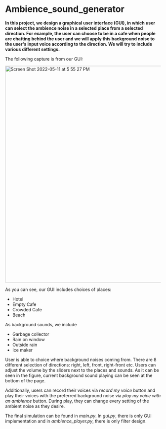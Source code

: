 # Ambience_sound_generator

**In this project, we design a graphical user interface (GUI), in which user can select the ambience noise in a selected place from a selected direction. For example, the user can choose to be in a cafe when people are chatting behind the user and we will apply this background noise to the user's input voice according to the direction. We will try to include various different settings.**


The following capture is from our GUI:

<img width="698" alt="Screen Shot 2022-05-11 at 5 55 27 PM" src="https://user-images.githubusercontent.com/23522642/167954271-0d7e888e-7028-4b42-9a27-bd5af9e8c2c4.png">

As you can see, our GUI includes choices of places:
 * Hotel
 * Empty Cafe
 * Crowded Cafe
 * Beach

As background sounds, we include
  * Garbage collector
  * Rain on window
  * Outside rain
  * Ice maker
 
 User is able to choice where background noises coming from. There are 8 different selection of directions: right, left, front, right-front etc. Users can adjust the volume by the sliders next to the places and sounds. As it can be seen in the figure, current background sound playing can be seen at the bottom of the page. 
 
  Additionally, users can record their voices via *record my voice* button and play their voices with the preferred background noise via *play my voice with an ambience* button. During play, they can change every setting of the ambient noise as they desire. 
 
 The final simulation can be found in *main.py*. In *gui.py*, there is only GUI implementation and in *ambience_player.py*, there is only filter design. 
 
 
 
  
